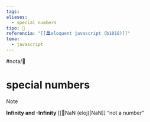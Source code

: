 ```yaml
---
tags: 
aliases:
  - special numbers
tipo: 📑
referencia: "[[🏛️eloquent javascript (b1018)]]"
tema:
  - javascript
---
```


#nota/📑

# special numbers 



> [!NOTE] 
> __Infinity and -Infinity__
> [[📑NaN (eloj)|NaN]]  “not a number”
> 


